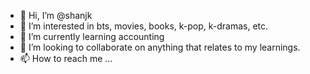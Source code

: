 - 👋 Hi, I’m @shanjk
- 👀 I’m interested in bts, movies, books, k-pop, k-dramas, etc.
- 🌱 I’m currently learning accounting
- 💞️ I’m looking to collaborate on anything that relates to my learnings.
- 📫 How to reach me ...

<!---
shanjk/shanjk is a ✨ special ✨ repository because its `README.md` (this file) appears on your GitHub profile.
You can click the Preview link to take a look at your changes.
--->
